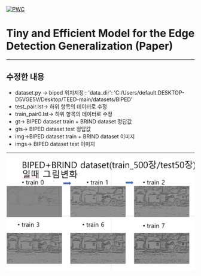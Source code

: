 [![PWC](https://img.shields.io/endpoint.svg?url=https://paperswithcode.com/badge/tiny-and-efficient-model-for-the-edge/edge-detection-on-uded)](https://paperswithcode.com/sota/edge-detection-on-uded?p=tiny-and-efficient-model-for-the-edge)

# Tiny and Efficient Model for the Edge Detection Generalization (Paper)
---
## 수정한 내용
 - dataset.py -> biped 위치지정 : 'data_dir': 'C:/Users/default.DESKTOP-D5VGE5V/Desktop/TEED-main/datasets/BIPED'
 - test_pair.lst-> 하위 항목의 데이터로 수정 
 - train_pair0.lst-> 하위 항목의 데이터로 수정
 - gt-> BIPED dataset train + BRIND dataset 정답값
 - gts-> BIPED dataset test 정답값
 - img->BIPED dataset train + BRIND dataset 이미지
 - imgs-> BIPED dataset test 이미지
---

<img src="240112/TEED-main/TEED-main/checkpoints/스크린샷 2024-01-12 184036.png" alt="결과">
